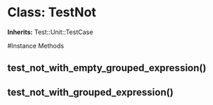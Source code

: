 # Class: TestNot
**Inherits:** Test::Unit::TestCase
    




#Instance Methods
## test_not_with_empty_grouped_expression() [](#method-i-test_not_with_empty_grouped_expression)

## test_not_with_grouped_expression() [](#method-i-test_not_with_grouped_expression)

